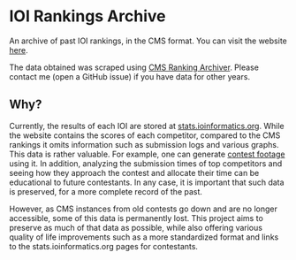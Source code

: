 # IOI Rankings Archive

An archive of past IOI rankings, in the CMS format. You can visit the website [here](https://ioirankings.pages.dev).

The data obtained was scraped using [CMS Ranking Archiver](https://github.com/ioi/cms-ranking-archiver).
Please contact me (open a GitHub issue) if you have data for other years.

## Why?

Currently, the results of each IOI are stored at [stats.ioinformatics.org](https://stats.ioinformatics.org/).
While the website contains the scores of each competitor, compared to the CMS rankings it omits information such as submission logs and various graphs.
This data is rather valuable. For example, one can generate [contest footage](https://codeforces.com/blog/entry/92192) using it.
In addition, analyzing the submission times of top competitors and seeing how they approach the contest and allocate their time can be educational to future contestants.
In any case, it is important that such data is preserved, for a more complete record of the past.

However, as CMS instances from old contests go down and are no longer accessible, some of this data is permanently lost.
This project aims to preserve as much of that data as possible, while also offering various quality of life improvements such as a more standardized format and links to the stats.ioinformatics.org pages for contestants.
